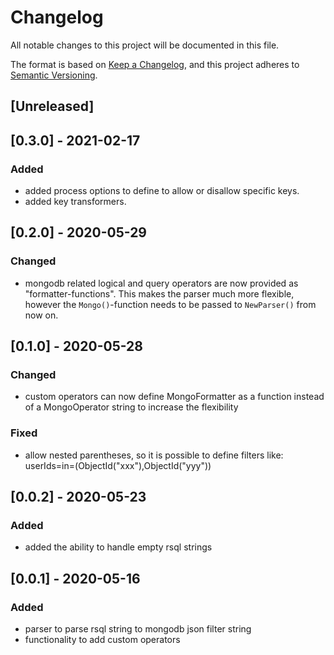 # Changelog
All notable changes to this project will be documented in this file.

The format is based on [Keep a Changelog](https://keepachangelog.com/en/1.0.0/),
and this project adheres to [Semantic Versioning](https://semver.org/spec/v2.0.0.html).

## [Unreleased]

## [0.3.0] - 2021-02-17
### Added
* added process options to define to allow or disallow specific keys.
* added key transformers.

## [0.2.0] - 2020-05-29
### Changed
* mongodb related logical and query operators are now provided as "formatter-functions".
This makes the parser much more flexible, however the `Mongo()`-function needs to be passed to `NewParser()` from now on. 

## [0.1.0] - 2020-05-28
### Changed
* custom operators can now define MongoFormatter as a function instead of a MongoOperator string to increase the flexibility
### Fixed
* allow nested parentheses, so it is possible to define filters like: userIds=in=(ObjectId("xxx"),ObjectId("yyy"))

## [0.0.2] - 2020-05-23
### Added
* added the ability to handle empty rsql strings

## [0.0.1] - 2020-05-16
### Added
* parser to parse rsql string to mongodb json filter string 
* functionality to add custom operators